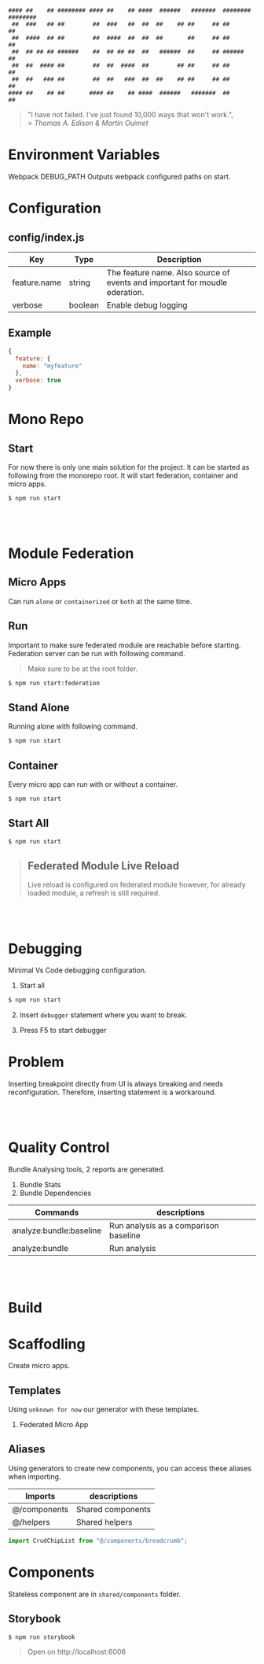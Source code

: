 ```
#### ##    ## ######## #### ##    ## ####  ######   #######  ######## ########
 ##  ###   ## ##        ##  ###   ##  ##  ##    ## ##     ## ##          ##
 ##  ####  ## ##        ##  ####  ##  ##  ##       ##     ## ##          ##
 ##  ## ## ## ######    ##  ## ## ##  ##   ######  ##     ## ######      ##
 ##  ##  #### ##        ##  ##  ####  ##        ## ##     ## ##          ##
 ##  ##   ### ##        ##  ##   ###  ##  ##    ## ##     ## ##          ##
#### ##    ## ##       #### ##    ## ####  ######   #######  ##          ##
```

> "I have not failed. I've just found 10,000 ways that won't work.", <br/> > <i>Thomas A. Edison & Martin Ouimet</i>

# Environment Variables

Webpack
DEBUG_PATH Outputs webpack configured paths on start.

# Configuration

## config/index.js

| Key          | Type    | Description                                                                 |
| ------------ | ------- | --------------------------------------------------------------------------- |
| feature.name | string  | The feature name. Also source of events and important for moudle ederation. |
| verbose      | boolean | Enable debug logging                                                        |

## Example

```js
{
  feature: {
    name: "myfeature"
  },
  verbose: true
}
```

# Mono Repo

## Start

For now there is only one main solution for the project. It can be started as following from the monorepo root. It will start federation, container and micro apps.

```sh
$ npm run start
```

<br />
<br />

# Module Federation

## Micro Apps

Can run `alone` or `containerized` or `both` at the same time.

## Run

Important to make sure federated module are reachable before starting. Federation server can be run with following command.

> Make sure to be at the root folder.

```sh
$ npm run start:federation
```

## Stand Alone

Running alone with following command.

```sh
$ npm run start
```

## Container

Every micro app can run with or without a container.

```sh
$ npm run start
```

## Start All

```sh
$ npm run start
```

> ## Federated Module Live Reload
>
> Live reload is configured on federated module however, for already loaded module, a refresh is still required.

<br />
<br />

# Debugging

Minimal Vs Code debugging configuration.

1. Start all

```sh
$ npm run start
```

2. Insert `debugger` statement where you want to break.

3. Press F5 to start debugger

# Problem

Inserting breakpoint directly from UI is always breaking and needs reconfiguration. Therefore, inserting statement is a workaround.

<br />
<br />

# Quality Control

Bundle Analysing tools, 2 reports are generated.

1. Bundle Stats
2. Bundle Dependencies

| Commands                | descriptions                          |
| ----------------------- | ------------------------------------- |
| analyze:bundle:baseline | Run analysis as a comparison baseline |
| analyze:bundle          | Run analysis                          |

<br />
<br />

# Build



# Scaffodling
Create micro apps.

## Templates
Using `unknown for now` our generator with these templates.

1. Federated Micro App

## Aliases 
Using generators to create new components, you can access these aliases when importing.

| Imports      | descriptions      |
| ------------ | ----------------- |
| @/components | Shared components |
| @/helpers    | Shared helpers    |

```js
import CrudChipList from "@/components/breadcrumb";
```



# Components

Stateless component are in `shared/components` folder.

## Storybook

```sh
$ npm run storybook
```

> Open on http://localhost:6006
